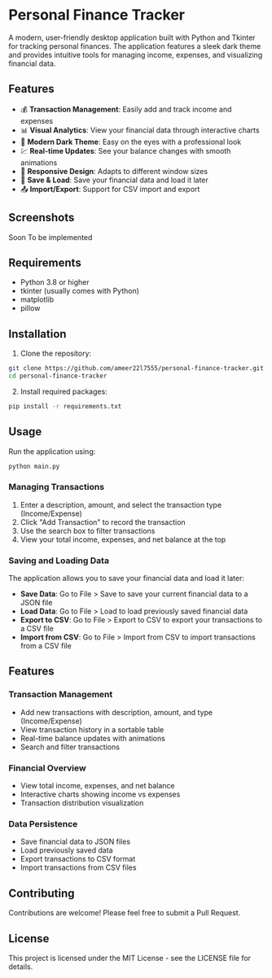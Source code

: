# Personal Finance Tracker

A modern, user-friendly desktop application built with Python and Tkinter for tracking personal finances. The application features a sleek dark theme and provides intuitive tools for managing income, expenses, and visualizing financial data.

## Features

- 💰 **Transaction Management**: Easily add and track income and expenses
- 📊 **Visual Analytics**: View your financial data through interactive charts
- 🌙 **Modern Dark Theme**: Easy on the eyes with a professional look
- 💹 **Real-time Updates**: See your balance changes with smooth animations
- 📱 **Responsive Design**: Adapts to different window sizes
- 💾 **Save & Load**: Save your financial data and load it later
- 📤 **Import/Export**: Support for CSV import and export

## Screenshots

Soon To be implemented

## Requirements

- Python 3.8 or higher
- tkinter (usually comes with Python)
- matplotlib
- pillow

## Installation

1. Clone the repository:
```bash
git clone https://github.com/ameer22l7555/personal-finance-tracker.git
cd personal-finance-tracker
```

2. Install required packages:
```bash
pip install -r requirements.txt
```

## Usage

Run the application using:
```bash
python main.py
```

### Managing Transactions

1. Enter a description, amount, and select the transaction type (Income/Expense)
2. Click "Add Transaction" to record the transaction
3. Use the search box to filter transactions
4. View your total income, expenses, and net balance at the top

### Saving and Loading Data

The application allows you to save your financial data and load it later:

- **Save Data**: Go to File > Save to save your current financial data to a JSON file
- **Load Data**: Go to File > Load to load previously saved financial data
- **Export to CSV**: Go to File > Export to CSV to export your transactions to a CSV file
- **Import from CSV**: Go to File > Import from CSV to import transactions from a CSV file

## Features

### Transaction Management
- Add new transactions with description, amount, and type (Income/Expense)
- View transaction history in a sortable table
- Real-time balance updates with animations
- Search and filter transactions

### Financial Overview
- View total income, expenses, and net balance
- Interactive charts showing income vs expenses
- Transaction distribution visualization

### Data Persistence
- Save financial data to JSON files
- Load previously saved data
- Export transactions to CSV format
- Import transactions from CSV files

## Contributing

Contributions are welcome! Please feel free to submit a Pull Request.

## License

This project is licensed under the MIT License - see the LICENSE file for details.
